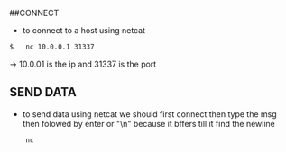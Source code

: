 
##CONNECT
- to connect to a host using netcat 
```bash
$	nc 10.0.0.1 31337
```
-> 10.0.01 is the ip and 31337 is the port

## SEND DATA
- to send data using netcat we should first connect then type the msg then folowed by enter or "\n" because it bffers till it find the newline
```bash
	nc
```

